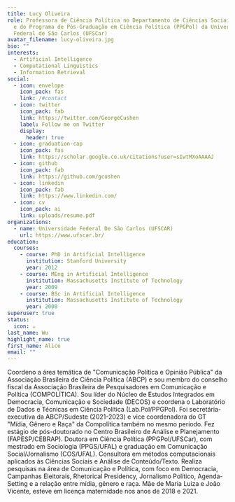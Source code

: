 ```yaml
---
title: Lucy Oliveira
role: Professora de Ciência Política no Departamento de Ciências Sociais (DCSo)
  e do Programa de Pós-Graduação em Ciência Política (PPGPol) da Universidade
  Federal de São Carlos (UFSCar)
avatar_filename: lucy-oliveira.jpg
bio: ""
interests:
  - Artificial Intelligence
  - Computational Linguistics
  - Information Retrieval
social:
  - icon: envelope
    icon_pack: fas
    link: /#contact
  - icon: twitter
    icon_pack: fab
    link: https://twitter.com/GeorgeCushen
    label: Follow me on Twitter
    display:
      header: true
  - icon: graduation-cap
    icon_pack: fas
    link: https://scholar.google.co.uk/citations?user=sIwtMXoAAAAJ
  - icon: github
    icon_pack: fab
    link: https://github.com/gcushen
  - icon: linkedin
    icon_pack: fab
    link: https://www.linkedin.com/
  - icon: cv
    icon_pack: ai
    link: uploads/resume.pdf
organizations:
  - name: Universidade Federal De São Carlos (UFSCAR)
    url: https://www.ufscar.br/
education:
  courses:
    - course: PhD in Artificial Intelligence
      institution: Stanford University
      year: 2012
    - course: MEng in Artificial Intelligence
      institution: Massachusetts Institute of Technology
      year: 2009
    - course: BSc in Artificial Intelligence
      institution: Massachusetts Institute of Technology
      year: 2008
superuser: true
status:
  icon: ☕️
last_name: Wu
highlight_name: true
first_name: Alice
email: ""
---
```

Coordeno a área temática de "Comunicação Política e Opinião Pública" da Associação Brasileira de Ciência Política (ABCP) e sou membro do conselho fiscal da Associação Brasileira de Pesquisadores em Comunicação e Política (COMPOLÍTICA). Sou líder do Núcleo de Estudos Integrados em Democracia, Comunicação e Sociedade (DECOS) e coordena o Laboratório de Dados e Técnicas em Ciência Política (Lab.Pol/PPGPol). Foi secretária-executiva da ABCP/Sudeste (2021-2023) e vice coordenadora do GT "Mídia, Gênero e Raça" da Compolítica também no mesmo período. Fez estágio de pós-doutorado no Centro Brasileiro de Análise e Planejamento (FAPESP/CEBRAP). Doutora em Ciência Política (PPGPol/UFSCar), com mestrado em Sociologia (PPGS/UFAL) e graduação em Comunicação Social/Jornalismo (COS/UFAL). Consultora em métodos computacionais aplicados às Ciências Sociais e Análise de Conteúdo/Texto. Realiza pesquisas na área de Comunicação e Política, com foco em Democracia, Campanhas Eleitorais, Rhetorical Presidency, Jornalismo Político, Agenda-Setting e a relação entre mídia, gênero e raça. Mãe de Maria Luiza e João Vicente, esteve em licença maternidade nos anos de 2018 e 2021.